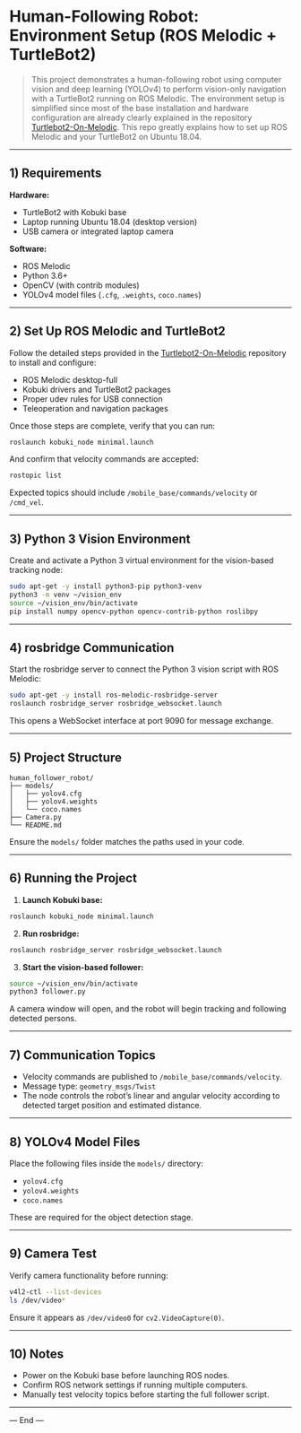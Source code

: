 # Human-Following Robot: Environment Setup (ROS Melodic + TurtleBot2)

> This project demonstrates a human-following robot using computer vision and deep learning (YOLOv4) to perform vision-only navigation with a TurtleBot2 running on ROS Melodic. The environment setup is simplified since most of the base installation and hardware configuration are already clearly explained in the repository [Turtlebot2-On-Melodic](https://github.com/gaunthan/Turtlebot2-On-Melodic). This repo greatly explains how to set up ROS Melodic and your TurtleBot2 on Ubuntu 18.04.

---

## 1) Requirements

**Hardware:**

* TurtleBot2 with Kobuki base
* Laptop running Ubuntu 18.04 (desktop version)
* USB camera or integrated laptop camera

**Software:**

* ROS Melodic
* Python 3.6+
* OpenCV (with contrib modules)
* YOLOv4 model files (`.cfg`, `.weights`, `coco.names`)

---

## 2) Set Up ROS Melodic and TurtleBot2

Follow the detailed steps provided in the [Turtlebot2-On-Melodic](https://github.com/gaunthan/Turtlebot2-On-Melodic) repository to install and configure:

* ROS Melodic desktop-full
* Kobuki drivers and TurtleBot2 packages
* Proper udev rules for USB connection
* Teleoperation and navigation packages

Once those steps are complete, verify that you can run:

```bash
roslaunch kobuki_node minimal.launch
```

And confirm that velocity commands are accepted:

```bash
rostopic list
```

Expected topics should include `/mobile_base/commands/velocity` or `/cmd_vel`.

---

## 3) Python 3 Vision Environment

Create and activate a Python 3 virtual environment for the vision-based tracking node:

```bash
sudo apt-get -y install python3-pip python3-venv
python3 -m venv ~/vision_env
source ~/vision_env/bin/activate
pip install numpy opencv-python opencv-contrib-python roslibpy
```

---

## 4) rosbridge Communication

Start the rosbridge server to connect the Python 3 vision script with ROS Melodic:

```bash
sudo apt-get -y install ros-melodic-rosbridge-server
roslaunch rosbridge_server rosbridge_websocket.launch
```

This opens a WebSocket interface at port 9090 for message exchange.

---

## 5) Project Structure

```
human_follower_robot/
├── models/
│   ├── yolov4.cfg
│   ├── yolov4.weights
│   └── coco.names
├── Camera.py
└── README.md
```

Ensure the `models/` folder matches the paths used in your code.

---

## 6) Running the Project

1. **Launch Kobuki base:**

```bash
roslaunch kobuki_node minimal.launch
```

2. **Run rosbridge:**

```bash
roslaunch rosbridge_server rosbridge_websocket.launch
```

3. **Start the vision-based follower:**

```bash
source ~/vision_env/bin/activate
python3 follower.py
```

A camera window will open, and the robot will begin tracking and following detected persons.

---

## 7) Communication Topics

* Velocity commands are published to `/mobile_base/commands/velocity`.
* Message type: `geometry_msgs/Twist`
* The node controls the robot’s linear and angular velocity according to detected target position and estimated distance.

---

## 8) YOLOv4 Model Files

Place the following files inside the `models/` directory:

* `yolov4.cfg`
* `yolov4.weights`
* `coco.names`

These are required for the object detection stage.

---

## 9) Camera Test

Verify camera functionality before running:

```bash
v4l2-ctl --list-devices
ls /dev/video*
```

Ensure it appears as `/dev/video0` for `cv2.VideoCapture(0)`.

---

## 10) Notes

* Power on the Kobuki base before launching ROS nodes.
* Confirm ROS network settings if running multiple computers.
* Manually test velocity topics before starting the full follower script.

---

— End —
